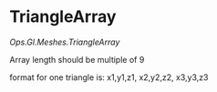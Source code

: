 # TriangleArray

*Ops.Gl.Meshes.TriangleArray*

Array length should be multiple of 9

format for one triangle is:
x1,y1,z1, x2,y2,z2, x3,y3,z3
